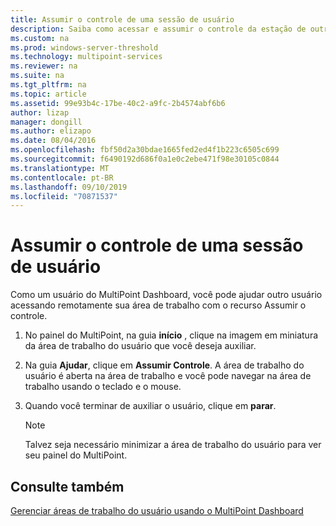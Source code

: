 ```yaml
---
title: Assumir o controle de uma sessão de usuário
description: Saiba como acessar e assumir o controle da estação de outro usuário nos serviços do MultiPoint
ms.custom: na
ms.prod: windows-server-threshold
ms.technology: multipoint-services
ms.reviewer: na
ms.suite: na
ms.tgt_pltfrm: na
ms.topic: article
ms.assetid: 99e93b4c-17be-40c2-a9fc-2b4574abf6b6
author: lizap
manager: dongill
ms.author: elizapo
ms.date: 08/04/2016
ms.openlocfilehash: fbf50d2a30bdae1665fed2ed4f1b223c6505c699
ms.sourcegitcommit: f6490192d686f0a1e0c2ebe471f98e30105c0844
ms.translationtype: MT
ms.contentlocale: pt-BR
ms.lasthandoff: 09/10/2019
ms.locfileid: "70871537"
---
```

# <a name="take-control-of-a-user-session"></a>Assumir o controle de uma sessão de usuário
Como um usuário do MultiPoint Dashboard, você pode ajudar outro usuário acessando remotamente sua área de trabalho com o recurso Assumir o controle.  
  
1.  No painel do MultiPoint, na guia **início** , clique na imagem em miniatura da área de trabalho do usuário que você deseja auxiliar.  
  
2.  Na guia **Ajudar**, clique em **Assumir Controle**. A área de trabalho do usuário é aberta na área de trabalho e você pode navegar na área de trabalho usando o teclado e o mouse.  
  
3.  Quando você terminar de auxiliar o usuário, clique em **parar**.  
  
    > [!NOTE]  
    > Talvez seja necessário minimizar a área de trabalho do usuário para ver seu painel do MultiPoint.  
  
## <a name="see-also"></a>Consulte também  
[Gerenciar áreas de trabalho do usuário usando o MultiPoint Dashboard](Manage-User-Desktops-Using-MultiPoint-Dashboard.md)  
  
